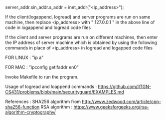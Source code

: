  server_addr.sin_addr.s_addr = inet_addr("<ip_address>");

If the client(logappend, logread) and server programs are run on same machine, then replace <ip_address> with " 127.0.0.1 " in the above line of code in logappend and logread code files

If the client and server programs are run on different machines, then enter the IP address of server machine which is obtained by using the following commands in place of <ip_address> in logread and logapped code files

FOR LINUX : "ip a"

FOR MAC : "ipconfig getifaddr en0"

Invoke Makefile to run the program.

Usage of logread and loappend commands : https://github.com/IITGN-CS431/problems/blob/main/securityguard/EXAMPLES.md  

References :
SHA256 algorithm from http://www.zedwood.com/article/cpp-sha256-function 
RSA algorithm : https://www.geeksforgeeks.org/rsa-algorithm-cryptography/ 
